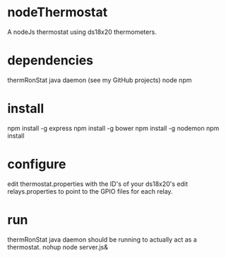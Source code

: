 nodeThermostat
==============
A nodeJs thermostat using ds18x20 thermometers.

dependencies
============
thermRonStat java daemon (see my GitHub projects)
node 
npm

install
=======
npm install -g express
npm install -g bower
npm install -g nodemon
npm install 

configure
=========
edit thermostat.properties with the ID's of your ds18x20's
edit relays.properties to point to the GPIO files for each relay.

run
===
thermRonStat java daemon should be running to actually act as a thermostat.
nohup node server.js&
